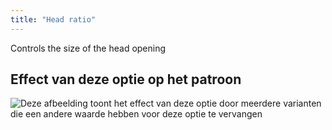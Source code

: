 ```yaml
---
title: "Head ratio"
---
```


Controls the size of the head opening

## Effect van deze optie op het patroon

![Deze afbeelding toont het effect van deze optie door meerdere varianten die een andere waarde hebben voor deze optie te vervangen](walburga_headratio_sample.svg "Effect van deze optie op het patroon")

